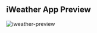 ## iWeather App Preview



![iweather-preview](https://github.com/vanymartins2/iweather-rn/assets/51386857/5fde2fce-c047-4108-876d-f6ee8352e903)
